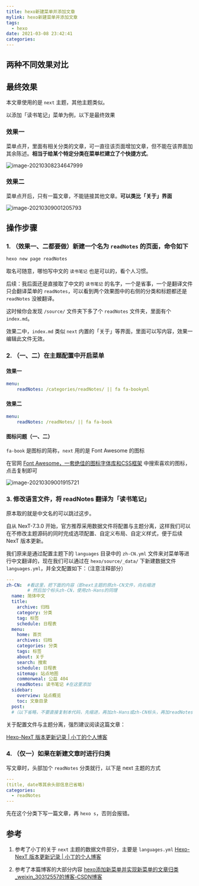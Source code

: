 ```yaml
---
title: hexo新建菜单并添加文章
mylink: hexo新建菜单并添加文章
tags:
  - hexo
date: 2021-03-08 23:42:41
categories:
---
```




## 两种不同效果对比

## 最终效果

本文章使用的是 `next` 主题，其他主题类似。

以添加「读书笔记」菜单为例，以下是最终效果

<!--more-->

### 效果一

菜单点开，里面有相关分类的文章，可一直往该页面增加文章，但不能在该界面加其余陈述。**相当于给某个特定分类在菜单栏建立了个快捷方式**。

![image-20210308234647999](https://tcualhp-notes.oss-cn-hangzhou.aliyuncs.com/img/image-20210308234647999.png)

### 效果二

菜单点开后，只有一篇文章，不能链接其他文章。**可以类比「关于」界面**

![image-20210309001205793](https://tcualhp-notes.oss-cn-hangzhou.aliyuncs.com/img/image-20210309001205793.png)

## 操作步骤

### 1. （效果一、二都要做）新建一个名为 `readNotes` 的页面，命令如下

```sh
hexo new page readNotes
```

取名可随意，哪怕写中文的 `读书笔记` 也是可以的，看个人习惯。

后续：我后面还是直接取了中文的 `读书笔记` 的名字，一个是省事，一个是翻译文件只会翻译菜单的 `readNotes`，可以看到两个效果图中的右侧的分类和标题都还是 `readNotes` 没被翻译。

这时候你会发现 `/source/` 文件夹下多了个 `readNotes` 文件夹，里面有个 `index.md`。

效果二中，`index.md` 类似 `next` 内置的「关于」等界面，里面可以写内容，效果一编辑此文件无效。

### 2. （一、二）在主题配置中开启菜单

#### 效果一

```yml
menu:
	readNotes: /categories/readNotes/ || fa fa-bookyml
```

#### 效果二

```yml
menu:
	readNotes: /readNotes/ || fa fa-book
```

#### 图标问题（一、二）

`fa-book` 是图标的简称，`next` 用的是 Font Awesome 的图标

在官网 [Font Awesome，一套绝佳的图标字体库和CSS框架](https://fontawesome.dashgame.com/) 中搜索喜欢的图标，点击复制即可

![image-20210309001915721](https://tcualhp-notes.oss-cn-hangzhou.aliyuncs.com/img/image-20210309001915721.png)

### 3. 修改语言文件，将 readNotes 翻译为「读书笔记」

原本取的就是中文名的可以跳过这步。

自从 NexT-7.3.0 开始，官方推荐采用数据文件将配置与主题分离，这样我们可以在不修改主题源码的同时完成选项配置、自定义布局、自定义样式，便于后续 NexT 版本更新。

我们原来是通过配置主题下的 `languages` 目录中的 `zh-CN.yml` 文件来对菜单等进行中文翻译的，现在我们可以通过在 `hexo/source/_data/` 下新建数据文件 `languages.yml`，并全文配置如下：（注意注释部分）

```yml
---
zh-CN:	#看这里，把下面的内容（即next主题的原zh-CN文件，向右缩进
		# 然后加个标头zh-CN，使用zh-Hans的同理
  name: 简体中文
  title:
    archive: 归档
    category: 分类
    tag: 标签
    schedule: 日程表
  menu:
    home: 首页
    archives: 归档
    categories: 分类
    tags: 标签
    about: 关于
    search: 搜索
    schedule: 日程表
    sitemap: 站点地图
    commonweal: 公益 404
    readNotes: 读书笔记	#在这里添加
  sidebar:
    overview: 站点概览
    toc: 文章目录
  post:
  #（以下省略，不要直接复制本代码，先缩进，再加zh-Hans或zh-CN标头，再加readNotes: 读书笔记）
```

关于配置文件与主题分离，强烈建议阅读这篇文章：

[Hexo-NexT 版本更新记录 | 小丁的个人博客](https://tding.top/archives/2bd6d82.html)

### 4. （仅一）如果在新建文章时进行归类

写文章时，头部加个 `readNotes` 分类就行，以下是 next 主题的方式

```yml
---
(title, date等其余头部信息已省略)
categories:
  - readNotes
---
```

先在这个分类下写一篇文章，再 `hexo s`，否则会报错。

## 参考

1. 参考了小丁的关于 `next` 主题的数据文件部分，主要是 `languages.yml` [Hexo-NexT 版本更新记录 | 小丁的个人博客](https://tding.top/archives/2bd6d82.html)

2. 参考了本篇博客的大部分内容 [hexo添加新菜单并实现新菜单的文章归类_weixin_30312557的博客-CSDN博客](https://blog.csdn.net/weixin_30312557/article/details/98233523?utm_medium=distribute.pc_relevant.none-task-blog-OPENSEARCH-6.control&dist_request_id=&depth_1-utm_source=distribute.pc_relevant.none-task-blog-OPENSEARCH-6.control)